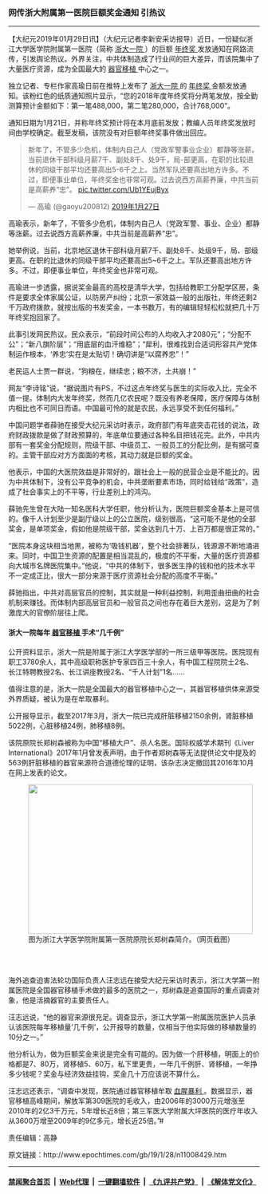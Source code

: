 ### 网传浙大附属第一医院巨额奖金通知 引热议
------------------------

<p>
 【大纪元2019年01月29日讯】（大纪元记者李新安采访报导）近日，一份疑似浙江大学医学院附属第一医院（简称
 <a href="http://www.epochtimes.com/gb/tag/%E6%B5%99%E5%A4%A7%E4%B8%80%E9%99%A2.html">
  浙大一院
 </a>
 ）的巨额
 <a href="http://www.epochtimes.com/gb/tag/%E5%B9%B4%E7%BB%88%E5%A5%96.html">
  年终奖
 </a>
 发放通知在网路流传，引发舆论热议。外界关注，中共体制造成了行业间的巨大差异，而该院集中了大量医疗资源，成为全国最大的
 <a href="http://www.epochtimes.com/gb/tag/%E5%99%A8%E5%AE%98%E7%A7%BB%E6%A4%8D.html">
  器官移植
 </a>
 中心之一。
</p>
<p>
 独立记者、专栏作家高瑜日前在推特上发布了
 <a href="http://www.epochtimes.com/gb/tag/%E6%B5%99%E5%A4%A7%E4%B8%80%E9%99%A2.html">
  浙大一院
 </a>
 的
 <a href="http://www.epochtimes.com/gb/tag/%E5%B9%B4%E7%BB%88%E5%A5%96.html">
  年终奖
 </a>
 金额发放通知。该粉红色的纸质通知照片显示，“您的2018年度年终奖将分两笔发放，按全勤测算预计金额如下：第一笔488,000，第二笔280,000，合计768,000”。
</p>
<p>
 通知日期为1月21日，并称年终奖预计将在本月底前发放；教编人员年终奖发放时间由学校确定。截至发稿，该院没有对巨额年终奖事件做出回应。
</p>
<p>
</p>
<blockquote class="twitter-tweet" data-lang="zh-cn">
 <p dir="ltr" lang="zh">
  新年了，不管多少危机，体制内自己人（党政军警事业企业）都静等涨薪。当前退休干部科级月薪7千、副处8千、处9千，局-部更高，在职的比较退休的同级干部平均还要高出5-6千之上。当然军队还要高出地方许多。不过，即便事业单位，年终奖金也非常可观。过去说西方高薪养廉，中共当前是高薪养“忠”。
  <a href="https://t.co/Ub1YEujByx">
   pic.twitter.com/Ub1YEujByx
  </a>
 </p>
 <p>
  — 高瑜 (@gaoyu200812)
  <a href="https://twitter.com/gaoyu200812/status/1089365782838927360?ref_src=twsrc%5Etfw">
   2019年1月27日
  </a>
 </p>
</blockquote>
<p>
 <p>
  高瑜表示，新年了，不管多少危机，体制内自己人（党政军警、事业、企业）都静等涨薪。过去说西方高薪养廉，中共当前是高薪养“忠”。
 </p>
 <p>
  她举例说，当前，北京地区退休干部科级月薪7千、副处8千、处级9千，局、部级更高。在职的比退休的同级干部平均还要高出5~6千之上。军队还要高出地方许多。不过，即便事业单位，年终奖金也非常可观。
 </p>
 <p>
  高瑜进一步透露，据说奖金最高的高校是清华大学，包括给教职工分配学区房，条件是要求全体家属公证，以防房产纠纷；北京一家效益一般的出版社，年终还剩2千万政府拨款，就按出版的书发奖金，一本书数万，有的编辑轻轻松松就把几十万年终奖抱回家了。
 </p>
 <p>
  此事引发网民热议。民众表示，“前段时间公布的人均收入才2080元”；“分配不公”；“新八旗阶层”；“用底层的血汗维稳”；“犀利，很难找到合适词形容共产党体制运作根本，‘养忠’实在是太贴切！确切讲是“以腐养忠”！”
 </p>
 <p>
  老民运人士贾一群说，“狗粮在，继续忠；粮不济，土共崩！”
 </p>
 <p>
  网友“李诗铭”说，“据说图片有PS，不过这点年终奖与医生的实际收入比，完全不值一提。体制内大发年终奖，然而几亿农民呢？既没有养老保障，医疗保障与体制内相比也不可同日而语。中国最可怜的就是农民，永远享受不到任何福利。”
 </p>
 <p>
  中国问题学者薛驰在接受大纪元采访时表示，政府部门有年底突击花钱的说法，政府财政拨款是做了财政预算的，年底单位要通过各种名目把钱花完。此外，中共内部有一套奖金分配规则，院级干部、中级员工、一般员工的分配比例，是有据可查的。主管干部应对方方面面的考核，其动力就是巨额的奖金。
 </p>
 <p>
  他表示，中国的大医院效益是非常好的，跟社会上一般的民营企业是不能比的。因为中共体制下，没有公平竞争的机会，中共垄断要素市场，同时给钱给“政策”，造成了社会事实上的不平等，行业差别上的鸿沟。
 </p>
 <p>
  薛驰先生曾在大陆一知名医科大学任职，他分析认为，医院巨额奖金基本上是可信的。像千人计划至少是副厅级以上的公立医院，级别很高，“这可能不是他的全部奖金，是单项奖金，假如他是院级干部，奖金达到几十万、上百万都是很正常的。”
 </p>
 <p>
  “医院本身这块相当地黑，被称为‘吸钱机器’，整个社会排著队，钱源源不断地涌进来。同时，中国卫生资源的配置是相当混乱的，极度的不平衡，大量的医疗资源都向大城市名牌医院集中。”他说，“中共的体制下，很多医生挣的钱和他的技术水平不一定成正比，很大一部分来源于医疗资源社会分配的高度不平衡。”
 </p>
 <p>
  薛驰指出，中共对高层官员的控制，其实就是一种利益控制，利用歪曲扭曲的社会机制来赚钱。而体制内部高层官员和一般官员之间也存在着巨大差别，这是为了刺激庞大的官僚阶层往上爬。
 </p>
 <h4>
  浙大一院每年
  <a href="http://www.epochtimes.com/gb/tag/%E5%99%A8%E5%AE%98%E7%A7%BB%E6%A4%8D.html">
   器官移植
  </a>
  手术“几千例”
 </h4>
 <p>
  公开资料显示，浙大一院是附属于浙江大学医学部的一所三级甲等医院。医院现有职工3780余人，其中高级职称医护专家四百三十余人，有中国工程院院士2名、长江特聘教授2名、长江讲座教授2名、“千人计划”1名……
 </p>
 <p>
  值得注意的是，浙大一院是全国最大的器官移植中心之一，其器官移植供体来源受外界质疑，被认为是在牟取暴利。
 </p>
 <p>
  公开报导显示，截至2017年3月，浙大一院已完成肝脏移植2150余例，肾脏移植5022例，心脏移植24例，肺移植8例。
 </p>
 <p>
  该院原院长郑树森被称为中国“移植大户”、杀人名医。国际权威学术期刊《Liver International》2017年1月曾发表声明，由于作者郑树森等无法提供论文中提及的563例肝脏移植的器官来源符合道德伦理的证明，该杂志决定撤回其2016年10月在网上发表的论文。
 </p>
 <figure class="wp-caption aligncenter" id="attachment_11008451" style="width: 450px">
  <a href="http://i.epochtimes.com/assets/uploads/2019/01/01_meitu_1.jpg">
   <img alt="" class="wp-image-11008451 size-medium" height="300" src="http://i.epochtimes.com/assets/uploads/2019/01/01_meitu_1-450x300.jpg" width="450"/>
  </a>
  <br/><figcaption class="wp-caption-text">
   图为浙江大学医学院附属第一医院原院长郑树森简介。（网页截图）
  </figcaption><br/>
 </figure><br/>
 <p>
  海外追查迫害法轮功国际负责人汪志远在接受大纪元采访时表示，浙江大学第一附属医院是全国器官移植手术做的最多的医院之一，郑树森是追查国际的重点调查对象，他是活摘器官的主要责任人。
 </p>
 <p>
  汪志远说，“他的器官来源很充足。调查显示，浙江大学第一附属医院医护人员承认该医院每年移植量‘几千例’，公开报导的数量，仅相当于他实际做的移植数量的10分之一。”
 </p>
 <p>
  他分析认为，做为巨额奖金来说是完全有可能的。因为做一个肝移植，明面上的价格都是7、80万，肾移植5、60万，私下里更贵，一年几千例肝、肾移植，一年挣多少钱呢？奖金与经济效益挂钩，奖金几十万应该说不算什么。
 </p>
 <p>
  汪志远还表示，“调查中发现，医院通过器官移植牟取
  <a href="http://www.epochtimes.com/gb/tag/%E8%A1%80%E8%85%A5%E6%9A%B4%E5%88%A9.html">
   血腥暴利
  </a>
  。数据显示，器官移植高峰期间，解放军第309医院的毛收入，由2006年的3000万元增涨至2010年的2亿3千万元，5年增长近8倍；第三军医大学附属大坪医院的医疗年收入从3600万增至2009年的9亿多元，增长近25倍。”#
 </p>
 <p>
  责任编辑：高静
 </p>
</p>
原文链接：http://www.epochtimes.com/gb/19/1/28/n11008429.htm


------------------------
#### [禁闻聚合首页](https://github.com/gfw-breaker/banned-news/blob/master/README.md) &nbsp;|&nbsp; [Web代理](https://github.com/gfw-breaker/open-proxy/blob/master/README.md) &nbsp;|&nbsp; [一键翻墙软件](https://github.com/gfw-breaker/nogfw/blob/master/README.md) &nbsp;|&nbsp; [《九评共产党》](https://github.com/gfw-breaker/9ping.md/blob/master/README.md#九评之一评共产党是什么) &nbsp;|&nbsp; [《解体党文化》](https://github.com/gfw-breaker/jtdwh.md/blob/master/README.md#绪论)